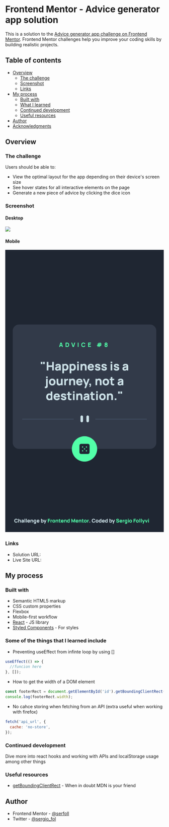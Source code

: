 # Frontend Mentor - Advice generator app solution

This is a solution to the [Advice generator app challenge on Frontend Mentor](https://www.frontendmentor.io/challenges/advice-generator-app-QdUG-13db). Frontend Mentor challenges help you improve your coding skills by building realistic projects.

## Table of contents

- [Overview](#overview)
  - [The challenge](#the-challenge)
  - [Screenshot](#screenshot)
  - [Links](#links)
- [My process](#my-process)
  - [Built with](#built-with)
  - [What I learned](#what-i-learned)
  - [Continued development](#continued-development)
  - [Useful resources](#useful-resources)
- [Author](#author)
- [Acknowledgments](#acknowledgments)

## Overview

### The challenge

Users should be able to:

- View the optimal layout for the app depending on their device's screen size
- See hover states for all interactive elements on the page
- Generate a new piece of advice by clicking the dice icon

### Screenshot

#### Desktop

![](./screenshot.png)

#### Mobile

![](./screenshot-mobile.png)

### Links

- Solution URL: [](https://github.com/serfoll/advice-generator-app)
- Live Site URL: [](https://thriving-faloodeh-e03ea6.netlify.app/)

## My process

### Built with

- Semantic HTML5 markup
- CSS custom properties
- Flexbox
- Mobile-first workflow
- [React](https://reactjs.org/) - JS library
- [Styled Components](https://styled-components.com/) - For styles

### Some of the things that I learned include

- Preventing useEffect from infinte loop by using []

```js
useEffect(() => {
  //funcion here
}, []);
```

- How to get the width of a DOM element

```js
const footerRect = document.getElementById('id').getBoundingClientRect();
console.log(footerRect.width);
```

- No cahce storing when fetching from an API (extra useful when working with firefox)

```js
fetch('api_url', {
  cache: 'no-store',
});
```

### Continued development

Dive more into react hooks and working with APIs and localStorage usage among other things

### Useful resources

- [getBoundingClientRect](https://developer.mozilla.org/en-US/docs/Web/API/Element/getBoundingClientRect) - When in doubt MDN is your friend

## Author

- Frontend Mentor - [@serfoll](https://www.frontendmentor.io/profile/serfoll)
- Twitter - [@sergio_fol](https://www.twitter.com/sergio_fol)
